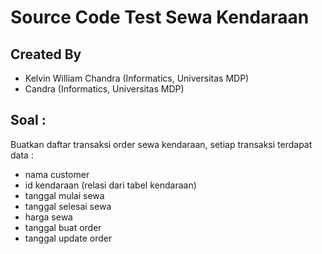 # Source Code Test Sewa Kendaraan
## Created By
- Kelvin William Chandra (Informatics, Universitas MDP)
- Candra (Informatics, Universitas MDP)

## Soal : 
Buatkan daftar transaksi order sewa kendaraan, setiap transaksi terdapat data : 
- nama customer
- id kendaraan (relasi dari tabel kendaraan)
- tanggal mulai sewa
- tanggal selesai sewa
- harga sewa
- tanggal buat order
- tanggal update order

